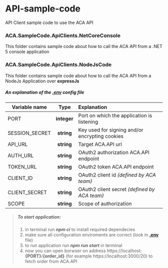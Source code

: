 # API-sample-code

API Client sample code to use the ACA API

### ACA.SampleCode.ApiClients.NetCoreConsole

This folder contains sample code about how to call the ACA API from a .NET 5 console application

### ACA.SampleCode.ApiClients.NodeJsCode

This folder contains sample code about how to call the ACA API from a NodeJs Application over **expressJs**

##### An explanation of the [.env](./ACA.SampleCode.ApiClients.NodeJsCode/.env) config file

| Variable name  |    Type     | Explanation                                    |
| -------------- | :---------: | :--------------------------------------------- |
| PORT           | **integer** | Port on which the application is listening     |
| SESSION_SECRET | **string**  | Key used for signing and/or encrypting cookies |
| API_URL        | **string**  | Target ACA.API url                             |
| AUTH_URL       | **string**  | OAuth2 authorization ACA.API endpoint          |
| TOKEN_URL      | **string**  | OAuth2 token ACA.API endpoint                  |
| CLIENT_ID      | **string**  | OAuth2 client id _(defined by ACA team)_       |
| CLIENT_SECRET  | **string**  | OAuth2 client secret _(defined by ACA team)_   |
| SCOPE          | **string**  | Scope of authorization                         |

> ##### To start application:
>
> 1. in terminal run **_npm ci_** to install required dependecies
> 2. make sure all configuration enviroments are correct (look in **[.env](./ACA.SampleCode.ApiClients.NodeJsCode/.env)** file)
> 3. to run application run **_npm run start_** in terminal
> 4. now you can open borwser on address https://localhost:**{PORT}**/**{order_id}** (for example https://localhost:3000/20) to fetch order from ACA.API
